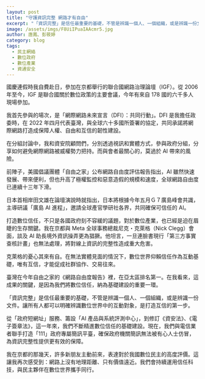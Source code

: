 ```yaml
---
layout: post
title: "守護資訊完整 網路才有自由"
excerpt: "「資訊完整」是信任最重要的基礎，不管是辨識一個人、一個組織，或是辨識一份文件。"
image: /assets/imgs/F8UiIPuaIAAcmr5.jpg
author: 唐鳳、彭筱婷
category: blog
tags:
  - 民主網絡
  - 數位政府
  - 數位產業
  - 資通安全
---
```


國慶連假時我自費赴日，參加在京都舉行的聯合國網路治理論壇（IGF）。從 2006 年至今，IGF 是聯合國關於數位政策的主要會議，今年有來自 178 國的六千多人現場參加。

我首先參與的場次，是「網際網路未來宣言（DFI）：共同行動」。DFI 是我擔任政委時，在 2022 年四月代表臺灣，與全球六十多國所簽署的協定，共同承諾將網際網路打造成保障人權、自由和互信的韌性建設。

在分組討論中，我和資安院顧問們，分別透過視訊和實體方式，參與政府分組，分享如何避免網際網路被威權勢力把持。而與會者最關心的，莫過於 AI 帶來的風險。

前陣子，美國倡議團體「自由之家」公布網路自由度評估報告指出，AI 雖然快速發展、帶來便利，但也升高了極權監控和惡意造假的規模和速度，全球網路自由度已連續十三年下滑。

日本首相岸田文雄在論壇演說時就指出，日本將根據今年五月Ｇ７廣島峰會共識，主導研議「廣島 AI 進程」，邀請全球產官學研社各界，共同確保可信任的 AI。

打造數位信任，不只是各國政府刻不容緩的議題，對於數位產業，也已經是迫在眉睫的生存關鍵。我在京都與 Meta 全球事務總裁尼克・克萊格（Nick Clegg）會面，談及 AI 助長境外資訊操弄更為猖獗。他坦言，一旦連臉書現行「第三方事實查核計畫」也無法處理，將對線上資訊的完整性造成重大危害。

克萊格的憂心其來有自。在無法實體見面的情況下，數位世界仰賴信任作為互動基礎，唯有互信，才能促成社群協作、交易往來。

臺灣在今年自由之家的《網路自由度報告》裡，在亞太區排名第一。在我看來，這成果的關鍵，是因為我們將數位信任，納為基礎建設的重要一環。

「資訊完整」是信任最重要的基礎，不管是辨識一個人、一個組織，或是辨識一份文件。讓所有人都可以明確辨識數位世界中的互動對象，是打造互信的第一步。

從「政府短網址」服務、籌設「AI 產品與系統評測中心」，到修訂《資安法》、《電子簽章法》，這一年來，我們不斷精進數位信任的基礎建設。現在，我們與電信業者聯手打造「111」政府專屬簡訊平臺，確保政府機關簡訊無法被有心人士仿冒，為資訊完整性提供更有效的保障。

我在京都的那幾天，許多新朋友主動前來，表達對於我國數位民主的高度評價。這讓我再次感受到：網路上沒有地理距離、只有價值遠近。我們會持續運用信任科技，與民主夥伴在數位世界攜手同行。
